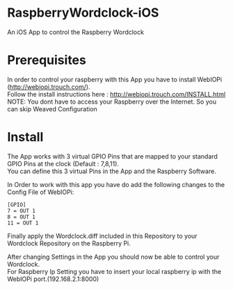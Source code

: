 # RaspberryWordclock-iOS
An iOS App to control the Raspberry Wordclock

# Prerequisites
In order to control your raspberry with this App you have to install WebIOPi (http://webiopi.trouch.com/).  
Follow the install instructions here :
http://webiopi.trouch.com/INSTALL.html  
NOTE: You dont have to access your Raspberry over the Internet. So you can skip Weaved Configuration  

# Install
The App works with 3 virtual GPIO Pins that are mapped to your standard GPIO Pins at the clock (Default : 7,8,11).  
You can define this 3 virtual Pins in the App and the Raspberry Software.

In Order to work with this app you have do add the following changes to the Config File of WebIOPi:
```
[GPIO]
7 = OUT 1
8 = OUT 1
11 = OUT 1
```

Finally apply the Wordclock.diff included in this Repository to your Wordclock Repository on the Raspberry Pi.  
  
After changing Settings in the App you should now be able to control your Wordclock.  
For Raspberry Ip Setting you have to insert your local raspberry ip with the WebIOPi port.(192.168.2.1:8000)

